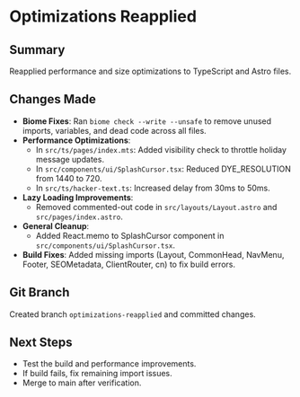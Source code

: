 # Optimizations Reapplied

## Summary
Reapplied performance and size optimizations to TypeScript and Astro files.

## Changes Made
- **Biome Fixes**: Ran `biome check --write --unsafe` to remove unused imports, variables, and dead code across all files.
- **Performance Optimizations**:
  - In `src/ts/pages/index.mts`: Added visibility check to throttle holiday message updates.
  - In `src/components/ui/SplashCursor.tsx`: Reduced DYE_RESOLUTION from 1440 to 720.
  - In `src/ts/hacker-text.ts`: Increased delay from 30ms to 50ms.
- **Lazy Loading Improvements**:
  - Removed commented-out code in `src/layouts/Layout.astro` and `src/pages/index.astro`.
- **General Cleanup**:
  - Added React.memo to SplashCursor component in `src/components/ui/SplashCursor.tsx`.
- **Build Fixes**: Added missing imports (Layout, CommonHead, NavMenu, Footer, SEOMetadata, ClientRouter, cn) to fix build errors.

## Git Branch
Created branch `optimizations-reapplied` and committed changes.

## Next Steps
- Test the build and performance improvements.
- If build fails, fix remaining import issues.
- Merge to main after verification.